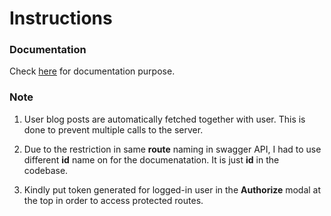 # Instructions

### Documentation
Check [here](https://app.swaggerhub.com/apis/Altruistic/Schoolnika/1.0.0) for documentation purpose.

### Note
1. User blog posts are automatically fetched together with user. This is done to prevent multiple calls to the server.

2. Due to the restriction in same **route** naming in swagger API, I had to use different **id** name on for the documenatation. It is just **id** in the codebase.

3. Kindly put token generated for logged-in user in the **Authorize** modal at the top in order to access protected routes.

